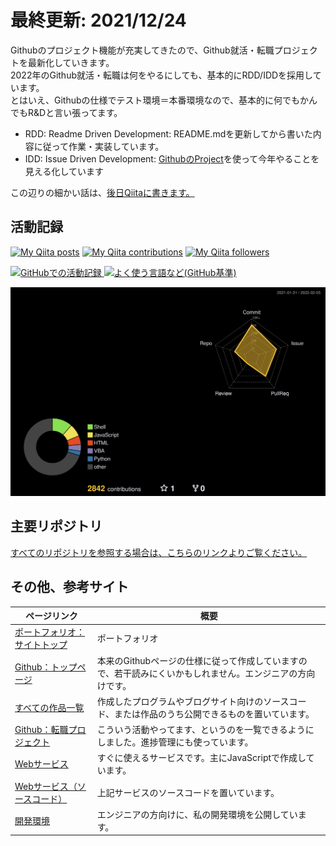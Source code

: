 # 最終更新: 2021/12/24
Githubのプロジェクト機能が充実してきたので、Github就活・転職プロジェクトを最新化していきます。
<br />2022年のGithub就活・転職は何をやるにしても、基本的にRDD/IDDを採用しています。
<br />とはいえ、Githubの仕様でテスト環境＝本番環境なので、基本的に何でもかんでもR&Dと言い張ってます。

- RDD: Readme Driven Development: README.mdを更新してから書いた内容に従って作業・実装しています。
- IDD: Issue Driven Development:  [GithubのProject](https://github.com/shimajima-eiji?tab=projects&type=beta)を使って今年やることを見える化しています

この辺りの細かい話は、[後日Qiitaに書きます。](https://github.com/shimajima-eiji/Projects/issues/18)

## 活動記録

[![My Qiita posts](https://qiita-badge.apiapi.app/s/nomurasan/posts.svg)](http://qiita.com/nomurasan) [![My Qiita contributions](https://qiita-badge.apiapi.app/s/nomurasan/contributions.svg)](http://qiita.com/nomurasan) [![My Qiita followers](https://qiita-badge.apiapi.app/s/nomurasan/followers.svg)](http://qiita.com/nomurasan)

[](マークダウンで書くとリンク先がおかしくなったので、htmlタグで書く必要がある)
<a href="https://github-readme-stats.vercel.app/api?username=shimajima-eiji&count_private=true&show_icons=true">
  <img alt="GitHubでの活動記録" src="https://github-readme-stats.vercel.app/api?username=shimajima-eiji&count_private=true&show_icons=true" />
</a>
<a href="https://github-readme-stats.vercel.app/api/top-langs/?username=shimajima-eiji&count_private=true">
  <img alt="よく使う言語など(GitHub基準)" src="https://github-readme-stats.vercel.app/api/top-langs/?username=shimajima-eiji&count_private=true" />
</a>

![Contribute](https://raw.githubusercontent.com/shimajima-eiji/shimajima-eiji/master/profile-3d-contrib/profile-night-rainbow.svg)

## 主要リポジトリ
[すべてのリポジトリを参照する場合は、こちらのリンクよりご覧ください。](https://github.com/shimajima-eiji?tab=repositories)

## その他、参考サイト

|ページリンク|概要|
|---|---|
|[ポートフォリオ：サイトトップ](https://shimajima-eiji.github.io/)|ポートフォリオ|
|[Github：トップページ](https://github.com/shimajima-eiji)|本来のGithubページの仕様に従って作成していますので、若干読みにくいかもしれません。エンジニアの方向けです。|
|[すべての作品一覧](https://github.com/shimajima-eiji?tab=repositories)|作成したプログラムやブログサイト向けのソースコード、または作品のうち公開できるものを置いています。|
|[Github：転職プロジェクト](https://github.com/shimajima-eiji?tab=projects&type=beta)|こういう活動やってます、というのを一覧できるようにしました。進捗管理にも使っています。|
|[Webサービス](https://shimajima-eiji.github.io/Hosting)|すぐに使えるサービスです。主にJavaScriptで作成しています。|
|[Webサービス（ソースコード）](https://github.com/shimajima-eiji/Hosting)|上記サービスのソースコードを置いています。|
|[開発環境](https://github.com/shimajima-eiji/Settings_Environment)|エンジニアの方向けに、私の開発環境を公開しています。|
